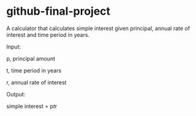 # github-final-project
 
A calculator that calculates simple interest given principal, annual rate of interest and time period in years. 

Input:

   p, principal amount
   
   t, time period in years
   
   r, annual rate of interest

Output:
   
   simple interest = p*t*r
